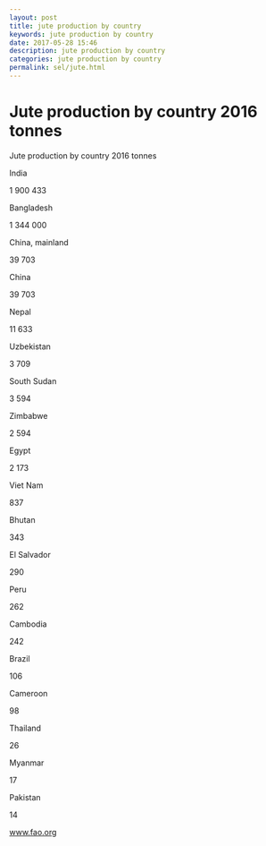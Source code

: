 ```yaml
---
layout: post
title: jute production by country 
keywords: jute production by country
date: 2017-05-28 15:46
description: jute production by country
categories: jute production by country
permalink: sel/jute.html
---
```


# Jute production by country 2016 tonnes




Jute production by country 2016 tonnes









India


1 900 433






Bangladesh


1 344 000






China, mainland


39 703






China


39 703






Nepal


11 633






Uzbekistan


3 709






South Sudan


3 594






Zimbabwe


2 594






Egypt


2 173






Viet Nam


837






Bhutan


343






El Salvador


290






Peru


262






Cambodia


242






Brazil


106






Cameroon


98






Thailand


26






Myanmar


17






Pakistan


14








www.fao.org 


			
